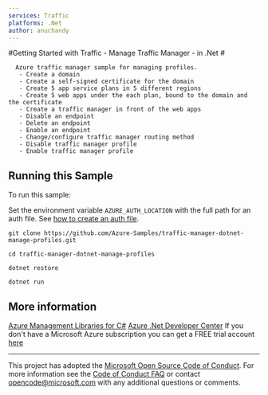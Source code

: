 ```yaml
---
services: Traffic
platforms: .Net
author: anuchandy
---
```


#Getting Started with Traffic - Manage Traffic Manager - in .Net #

      Azure traffic manager sample for managing profiles.
       - Create a domain
       - Create a self-signed certificate for the domain
       - Create 5 app service plans in 5 different regions
       - Create 5 web apps under the each plan, bound to the domain and the certificate
       - Create a traffic manager in front of the web apps
       - Disable an endpoint
       - Delete an endpoint
       - Enable an endpoint
       - Change/configure traffic manager routing method
       - Disable traffic manager profile
       - Enable traffic manager profile


## Running this Sample ##

To run this sample:

Set the environment variable `AZURE_AUTH_LOCATION` with the full path for an auth file. See [how to create an auth file](https://github.com/Azure/azure-sdk-for-net/blob/Fluent/AUTH.md).

    git clone https://github.com/Azure-Samples/traffic-manager-dotnet-manage-profiles.git

    cd traffic-manager-dotnet-manage-profiles

    dotnet restore

    dotnet run

## More information ##

[Azure Management Libraries for C#](https://github.com/Azure/azure-sdk-for-net/tree/Fluent)
[Azure .Net Developer Center](https://azure.microsoft.com/en-us/develop/net/)
If you don't have a Microsoft Azure subscription you can get a FREE trial account [here](http://go.microsoft.com/fwlink/?LinkId=330212)

---

This project has adopted the [Microsoft Open Source Code of Conduct](https://opensource.microsoft.com/codeofconduct/). For more information see the [Code of Conduct FAQ](https://opensource.microsoft.com/codeofconduct/faq/) or contact [opencode@microsoft.com](mailto:opencode@microsoft.com) with any additional questions or comments.